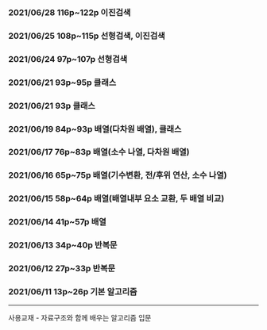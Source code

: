 ### 2021/06/28 116p~122p 이진검색 

### 2021/06/25 108p~115p 선형검색, 이진검색

### 2021/06/24 97p~107p 선형검색

### 2021/06/21 93p~95p 클래스

### 2021/06/21 93p 클래스

### 2021/06/19 84p~93p 배열(다차원 배열), 클래스

### 2021/06/17 76p~83p 배열(소수 나열, 다차원 배열)

### 2021/06/16 65p~75p 배열(기수변환, 전/후위 연산, 소수 나열)

### 2021/06/15 58p~64p 배열(배열내부 요소 교환, 두 배열 비교)

### 2021/06/14 41p~57p 배열

### 2021/06/13 34p~40p 반복문

### 2021/06/12 27p~33p 반복문

### 2021/06/11 13p~26p 기본 알고리즘

------

사용교재 - 자료구조와 함께 배우는 알고리즘 입문


